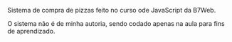 Sistema de compra de pizzas feito no curso ode JavaScript da B7Web. 

O sistema não é de minha autoria, sendo codado apenas na aula para fins de aprendizado.